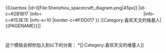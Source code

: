 {{Userbox
  |id=[[File:Shenzhou_spacecraft_diagram.png|45px]]
  |id-c=#2B1B17
  |info=<font color="white">此用户是一名'''[[空间任务|<font color="white">空间任务</font>]]'''系统专家。</font>
  |info-c=#153E7E
  |info-s=10
  |border-c=#FDD017
}} <includeonly>[[Category:喜欢天文的维基人|{{PAGENAME}}]]</includeonly>
<noinclude>
<p style="clear: both; padding-top: 2em">
这个模板会把你加入到以下的分类：
*[[:Category:喜欢天文的维基人]]
</p>

</noinclude>